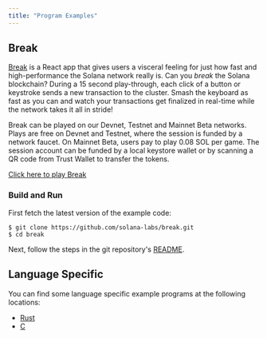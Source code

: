 ```yaml
---
title: "Program Examples"
---
```


## Break

[Break](https://break.solana.com/) is a React app that gives users a visceral
feeling for just how fast and high-performance the Solana network really is. Can
you _break_ the Solana blockchain? During a 15 second play-through, each click
of a button or keystroke sends a new transaction to the cluster. Smash the
keyboard as fast as you can and watch your transactions get finalized in
real-time while the network takes it all in stride!

Break can be played on our Devnet, Testnet and Mainnet Beta networks. Plays are
free on Devnet and Testnet, where the session is funded by a network faucet. On
Mainnet Beta, users pay to play 0.08 SOL per game. The session account can be
funded by a local keystore wallet or by scanning a QR code from Trust Wallet to
transfer the tokens.

[Click here to play Break](https://break.solana.com/)

### Build and Run

First fetch the latest version of the example code:

```shell
$ git clone https://github.com/solana-labs/break.git
$ cd break
```

Next, follow the steps in the git repository's
[README](https://github.com/solana-labs/break/blob/main/README.md).

## Language Specific

You can find some language specific example programs at the following locations:

- [Rust](/docs/programs/lang-rust.md#examples)
- [C](/docs/programs/lang-c.md#examples)
